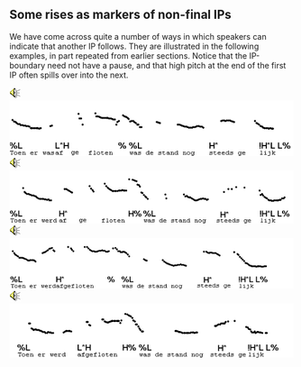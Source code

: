 Some rises as markers of non-final IPs
--------------------------------------

We have come across quite a number of ways in which speakers can indicate that another IP follows. They are illustrated in the following examples, in part repeated from earlier sections. Notice that the IP-boundary need not have a pause, and that high pitch at the end of the first IP often spills over into the next.

<div class="audio-example" onclick="play_sound('../audio/035')"><img alt="Play audio" src="../audio.gif" /><img alt="Audio example" src="../audio/gif/035.gif"/></div>

<div class="audio-example" onclick="play_sound('../audio/036')"><img alt="Play audio" src="../audio.gif" /><img alt="Audio example" src="../audio/gif/036.gif"/></div>

<div class="audio-example" onclick="play_sound('../audio/037')"><img alt="Play audio" src="../audio.gif" /><img alt="Audio example" src="../audio/gif/037.gif"/></div>

<div class="audio-example" onclick="play_sound('../audio/038')"><img alt="Play audio" src="../audio.gif" /><img alt="Audio example" src="../audio/gif/038.gif"/></div>

